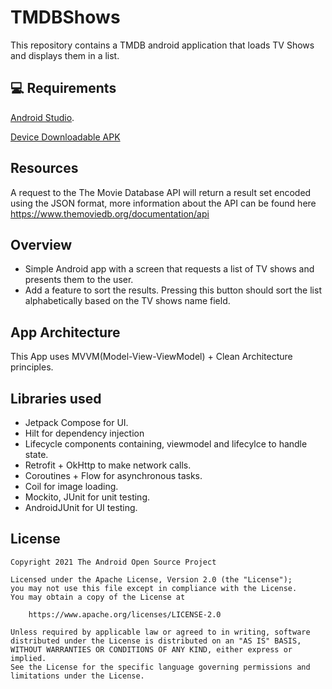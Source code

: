 # TMDBShows

This repository contains a TMDB android application that loads TV Shows and displays them in a list.

## 💻 Requirements

[Android Studio](https://developer.android.com/studio).

[Device Downloadable APK](https://github.com/EdiDEngineer/TMDBShows/blob/master/app-debug.apk)

## Resources
A request to the The Movie Database API will return a result set encoded using the JSON
format, more information about the API can be found here
https://www.themoviedb.org/documentation/api

## Overview
- Simple Android app with a screen that requests a list of TV shows and presents
them to the user.
- Add a feature to sort the results. Pressing this button should sort the list alphabetically
based on the TV shows name field.

## App Architecture 
This App uses MVVM(Model-View-ViewModel) + Clean Architecture principles.  

## Libraries used
- Jetpack Compose for UI.
- Hilt for dependency injection
- Lifecycle components containing, viewmodel and lifecylce to handle state.
- Retrofit + OkHttp to make network calls.
- Coroutines + Flow for asynchronous tasks. 
- Coil for image loading.
- Mockito, JUnit for unit testing. 
- AndroidJUnit for UI testing.

## License

```
Copyright 2021 The Android Open Source Project

Licensed under the Apache License, Version 2.0 (the "License");
you may not use this file except in compliance with the License.
You may obtain a copy of the License at

    https://www.apache.org/licenses/LICENSE-2.0

Unless required by applicable law or agreed to in writing, software
distributed under the License is distributed on an "AS IS" BASIS,
WITHOUT WARRANTIES OR CONDITIONS OF ANY KIND, either express or implied.
See the License for the specific language governing permissions and
limitations under the License.
```
